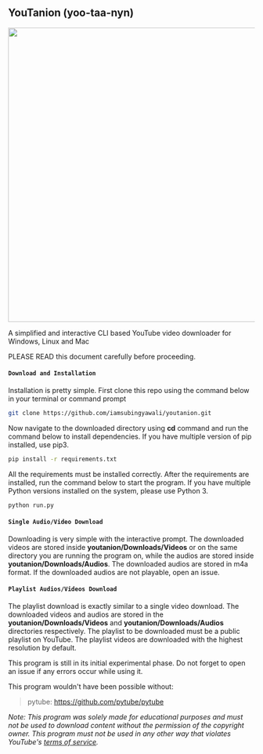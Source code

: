 ## YouTanion (yoo-taa-nyn)

<p align="center">
  <img width="600" src="https://user-images.githubusercontent.com/45819206/114433153-368ba380-9be1-11eb-9038-183c3aae3d90.png">
</p>

A simplified and interactive CLI based YouTube video downloader for Windows, Linux and Mac

PLEASE READ this document carefully before proceeding.

#### `Download and Installation`

Installation is pretty simple. First clone this repo using the command below in your terminal or command prompt

```sh
git clone https://github.com/iamsubingyawali/youtanion.git
```
Now navigate to the downloaded directory using **cd** command and run the command below to install dependencies. If you have multiple version of pip installed, use pip3.

```sh
pip install -r requirements.txt
```
All the requirements must be installed correctly. After the requirements are installed, run the command below to start the program. If you have multiple Python versions installed on the system, please use Python 3.

```sh
python run.py
```

#### `Single Audio/Video Download`

Downloading is very simple with the interactive prompt. The downloaded videos are stored inside **youtanion/Downloads/Videos** or on the same directory you are running the program on, while the audios are stored inside **youtanion/Downloads/Audios**. The downloaded audios are stored in m4a format. If the downloaded audios are not playable, open an issue.

#### `Playlist Audios/Videos Download`

The playlist download is exactly similar to a single video download. The downloaded videos and audios are stored in the **youtanion/Downloads/Videos** and **youtanion/Downloads/Audios** directories respectively. The playlist to be downloaded must be a public playlist on YouTube. The playlist videos are downloaded with the highest resolution by default.

This program is still in its initial experimental phase. Do not forget to open an issue if any errors occur while using it. 


This program wouldn't have been possible without:

> pytube: https://github.com/pytube/pytube

_Note: This program was solely made for educational purposes and must not be used to download content without the permission of the copyright owner. This program must not be used in any other way that violates YouTube's [terms of service](https://www.youtube.com/static?template=terms)._
